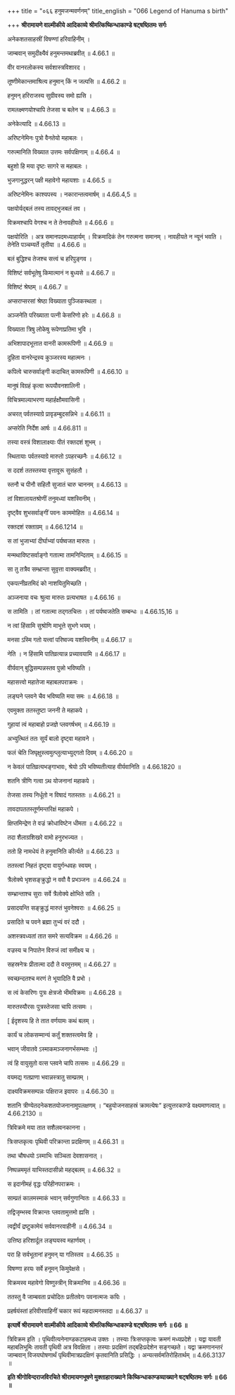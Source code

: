 +++
title = "०६६ हनुमजन्मवर्णनम्"
title_english = "066 Legend of Hanuma s birth"

+++
**श्रीरामायणे वाल्मीकीये आदिकाव्ये श्रीमत्किष्किन्धाकाण्डे षट्षष्ठितमः सर्गः**

अनेकशतसाहस्रीं विषण्णां हरिवाहिनीम् ।

जाम्बवान् समुदीक्ष्यैवं हनुमन्तमथाब्रवीत् ॥ 4.66.1 ॥

वीर वानरलोकस्य सर्वशास्त्रविशारद ।

तूष्णीमेकान्तमाश्रित्य हनुमान् किं न जल्पसि ॥ 4.66.2 ॥

हनुमन् हरिराजस्य सुग्रीवस्य समो ह्यसि ।

रामलक्ष्मणयोश्चापि तेजसा च बलेन च ॥ 4.66.3 ॥

अनेकेत्यादि ॥ 4.66.13 ॥

अरिष्टनेमिनः पुत्रो वैनतेयो महाबलः ।

गरुत्मानिति विख्यात उत्तमः सर्वपक्षिणाम् ॥ 4.66.4 ॥

बहुशो हि मया दृष्टः सागरे स महाबलः ।

भुजगानुद्धरन् पक्षी महावेगो महायशाः ॥ 4.66.5 ॥

अरिष्टनेमिनः काश्यपस्य । नकारान्तत्वमार्षम् ॥ 4.66.4,5 ॥

पक्षयोर्यद्बलं तस्य तावद्भुजबलं तव ।

विक्रमश्चापि वेगश्च न ते तेनावहीयते ॥ 4.66.6 ॥

पक्षयोरिति । अत्र समानपदमध्याहार्यम् । विक्रमादिकं तेन गरुत्मना समानम् । नावहीयते न न्यूनं भवति । तेनेति पञ्चम्यर्ते तृतीया ॥ 4.66.6 ॥

बलं बुद्धिश्च तेजश्च सत्त्वं च हरिपुङ्गव ।

विशिष्टं सर्वभूतेषु किमात्मानं न बुध्यसे ॥ 4.66.7 ॥

विशिष्टं श्रेष्ठम् ॥ 4.66.7 ॥

अप्सराप्सरसां श्रेष्ठा विख्याता पुञ्जिकस्थला ।

अञ्जनेति परिख्याता पत्नी केसरिणो हरेः ॥ 4.66.8 ॥

विख्याता त्रिषु लोकेषु रूपेणाप्रतिमा भुवि ।

अभिशापादभूत्तात वानरी कामरूपिणी ॥ 4.66.9 ॥

दुहिता वानरेन्द्रस्य कुञ्जरस्य महात्मनः ।

कपित्वे चारुसर्वाङ्गी कदाचित् कामरूपिणी ॥ 4.66.10 ॥

मानुषं विग्रहं कृत्वा रूपयौवनशालिनी ।

विचित्रमाल्याभरणा महार्हक्षौमवासिनी ।

अचरत् पर्वतस्याग्रे प्रावृडम्बुदसन्निभे ॥ 4.66.11 ॥

अप्सरेति निर्देश आर्षः ॥ 4.66.811 ॥

तस्या वस्त्रं विशालाक्ष्याः पीतं रक्तदशं शुभम् ।

स्थितायाः पर्वतस्याग्रे मारुतो ऽपहरच्छनैः ॥ 4.66.12 ॥

स ददर्श ततस्तस्या वृत्तावूरू सुसंहतौ ।

स्तनौ च पीनौ सहितौ सुजातं चारु चाननम् ॥ 4.66.13 ॥

तां विशालायतश्रोणीं तनुमध्यां यशस्विनीम् ।

दृष्ट्वैव शुभसर्वाङ्गीं पवनः काममोहितः ॥ 4.66.14 ॥

रक्तदशं रक्ताग्रम् ॥ 4.66.1214 ॥

स तां भुजाभ्यां दीर्घाभ्यां पर्यष्वजत मारुतः ।

मन्मथाविष्टसर्वाङ्गो गतात्मा तामनिन्दिताम् ॥ 4.66.15 ॥

सा तु तत्रैव सम्भ्रान्ता सुवृत्ता वाक्यमब्रवीत् ।

एकपत्नीव्रतमिदं को नाशयितुमिच्छति ।

अञ्जनाया वचः श्रुत्वा मारुतः प्रत्यभाषत ॥ 4.66.16 ॥

स तामिति । तां गतात्मा तद्गतचित्तः । तां पर्यष्वजतेति सम्बन्धः ॥ 4.66.15,16 ॥

न त्वां हिंसामि सुश्रोणि माभूत्ते सुभगे भयम् ।

मनसा ऽस्मि गतो यत्त्वां परिष्वज्य यशस्विनीम् ॥ 4.66.17 ॥

नेति । न हिंसामि पातिव्रत्यान्न प्रच्यावयामि ॥ 4.66.17 ॥

वीर्यवान् बुद्धिसम्पन्नस्तव पुत्त्रो भविष्यति ।

महासत्त्वो महातेजा महाबलपराक्रमः ।

लङ्घने प्लवने चैव भविष्यति मया समः ॥ 4.66.18 ॥

एवमुक्ता ततस्तुष्टा जननी ते महाकपे ।

गुहायां त्वं महाबाहो प्रजज्ञे प्लवगर्षभम् ॥ 4.66.19 ॥

अभ्युत्थितं ततः सूर्यं बालो दृष्ट्वा महावने ।

फलं चेति जिघृक्षुस्त्वमुत्प्लुत्याभ्युद्गतो दिवम् ॥ 4.66.20 ॥

न केवलं पातिव्रत्यभङ्गाभावः, श्रेयो ऽपि भविष्यतीत्याह वीर्यवानिति ॥ 4.66.1820 ॥

शतनि त्रीणि गत्वा ऽथ योजनानां महाकपे ।

तेजसा तस्य निर्धूतो न विषादं गतस्ततः ॥ 4.66.21 ॥

तावदापततस्तूर्णमन्तरिक्षं महाकपे ।

क्षिप्तमिन्द्रेण ते वज्रं क्रोधाविष्टेन धीमता ॥ 4.66.22 ॥

तदा शैलाग्रशिखरे वामो हनुरभज्यत ।

ततो हि नामधेयं ते हनुमानिति कीर्त्यते ॥ 4.66.23 ॥

ततस्त्वां निहतं दृष्ट्वा वायुर्गन्धवहः स्वयम् ।

त्रैलोक्ये भृशसङ्क्रुद्धो न ववौ वै प्रभञ्जनः ॥ 4.66.24 ॥

सम्भ्रान्ताश्च सुराः सर्वे त्रैलोक्ये क्षोभिते सति ।

प्रसादयन्ति सङ्क्रुद्धं मारुतं भुवनेश्वराः ॥ 4.66.25 ॥

प्रसादिते च पवने ब्रह्मा तुभ्यं वरं ददौ ।

अशस्त्रवध्यतां तात समरे सत्यविक्रम ॥ 4.66.26 ॥

वज्रस्य च निपातेन विरुजं त्वां समीक्ष्य च ।

सहस्रनेत्रः प्रीतात्मा ददौ ते वरमुत्तमम् ॥ 4.66.27 ॥

स्वच्छन्दतश्च मरणं ते भूयादिति वै प्रभो ।

स त्वं केसरिणः पुत्रः क्षेत्रजो भीमविक्रमः ॥ 4.66.28 ॥

मारुतस्यौरसः पुत्रस्तेजसा चापि तत्समः ।

\[ ईदृशस्य हि ते तात वर्णयामः कथं बलम् ।

कार्यं च लोकसम्मान्यं कर्तुं शक्तस्त्वमेव हि ।

भवान् जीवातवे ऽस्माकमञ्जनागर्भसम्भवः ।\]

त्वं हि वायुसुतो वत्स प्लवने चापि तत्समः ॥ 4.66.29 ॥

वयमद्य गतप्राणा भवान्नस्त्रातु साम्प्रतम् ।

दाक्ष्यविक्रमसम्पन्नः पक्षिराज इवापरः ॥ 4.66.30 ॥

शतानि त्रीण्येतदनेकशतयोजनानामुपलक्षणम् । “बहुयोजनसाहस्रं क्रामत्येषः” इत्युत्तरकाण्डे वक्ष्यमाणत्वात् ॥ 4.66.2130 ॥

त्रिविक्रमे मया तात सशैलवनकानना ।

त्रिःसप्तकृत्वः पृथिवी परिक्रान्ता प्रदक्षिणम् ॥ 4.66.31 ॥

तथा चौषधयो ऽस्माभिः सञ्चिता देवशासनात् ।

निष्पन्नममृतं याभिस्तदासीन्नो महद्बलम् ॥ 4.66.32 ॥

स इदानीमहं वृद्धः परिहीनपराक्रमः ।

साम्प्रतं कालमस्माकं भवान् सर्वगुणान्वितः ॥ 4.66.33 ॥

तद्विजृम्भस्व विक्रान्तः प्लवतामुत्तमो ह्यसि ।

त्वद्वीर्यं द्रष्टुकामेयं सर्ववानरवाहीनी ॥ 4.66.34 ॥

उत्तिष्ठ हरिशार्दूल लङ्घयस्व महार्णवम् ।

परा हि सर्वभूतानां हनुमन् या गतिस्तव ॥ 4.66.35 ॥

विषण्णा हरयः सर्वे हनूमन् किमुपेक्षसे ।

विक्रमस्व महावेगो विष्णुस्त्रीन् विक्रमानिव ॥ 4.66.36 ॥

ततस्तु वै जाम्बवता प्रचोदितः प्रतीतवेगः पवनात्मजः कपिः ।

प्रहर्षयंस्तां हरिवीरवाहिनीं चकार रूपं महदात्मनस्तदा ॥ 4.66.37 ॥

**इत्यार्षे श्रीरामायणे वाल्मीकीये आदिकाव्ये श्रीमत्किष्किन्धाकाण्डे षट्षष्ठितमः सर्गः ॥ 66 ॥**

त्रिविक्रम इति । पृथिवीत्यनेनाण्डकटाहमध्य उक्तः । तस्याः त्रिःसप्तकृत्वः क्रमणं मध्यप्रदेशे । यद्वा यावती महाबलिभूमिः तावती पृथिवी अत्र विवक्षिता । तस्याः प्रदक्षिणं तद्बहिःप्रदेशेन सङ्गच्छते । यद्वा क्रमणानन्तरं जाम्बवान् विजयघोषणार्थं पृथिवीमात्रप्रदक्षिणं कृतवानिति प्रसिद्धिः । अन्यत्सर्वमतिरोहितार्थम् ॥ 4.66.3137 ॥

**इति श्रीगोविन्दराजविरचिते श्रीरामायणभूषणे मुक्ताहाराख्याने किष्किन्धाकाण्डव्याख्याने षट्षष्ठितमः सर्गः ॥ 66 ॥**
